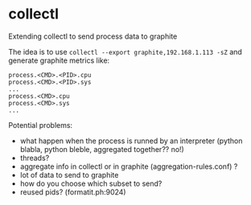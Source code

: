 collectl
========

Extending collectl to send process data to graphite

The idea is to use ```collectl --export graphite,192.168.1.113 -sZ``` and generate graphite metrics like:
```
process.<CMD>.<PID>.cpu
process.<CMD>.<PID>.sys
...
process.<CMD>.cpu
process.<CMD>.sys
...
```

Potential problems:
- what happen when the process is runned by an interpreter (python blabla, python bleble, aggregated together?? no!) 
- threads? 
- aggregate info in collectl or in graphite (aggregation-rules.conf) ?
- lot of data to send to graphite
- how do you choose which subset to send?
- reused pids? (formatit.ph:9024)
